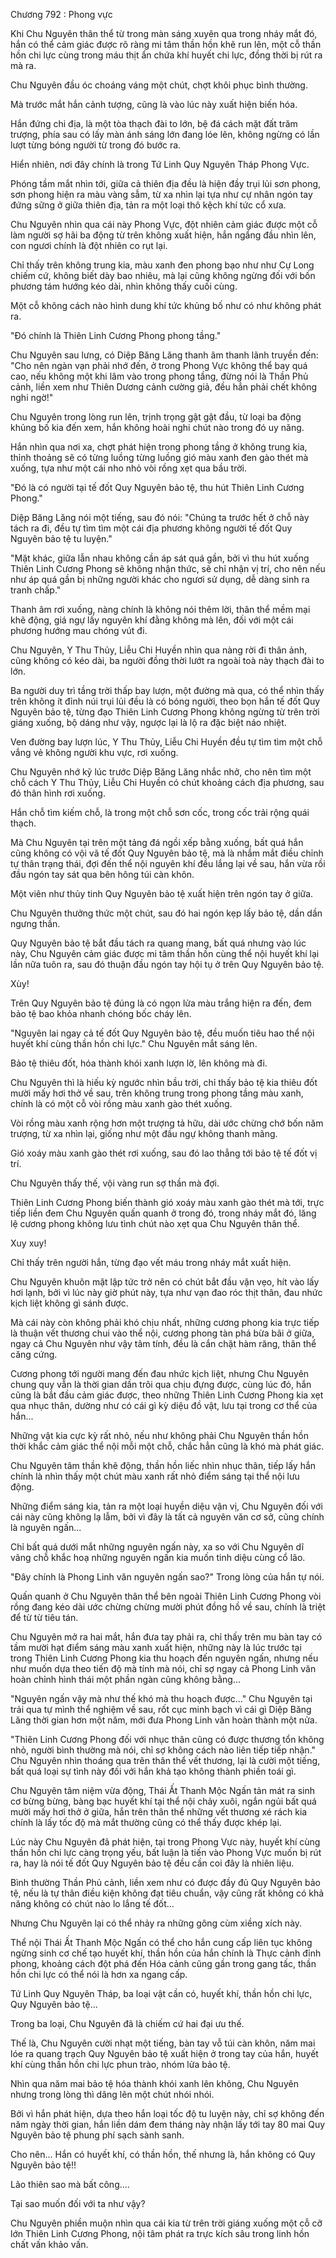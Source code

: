 




Chương 792 : Phong vực


Khi Chu Nguyên thân thể từ trong màn sáng xuyên qua trong nháy mắt đó, hắn có thể cảm giác được rõ ràng mi tâm thần hồn khẽ run lên, một cỗ thần hồn chi lực cùng trong máu thịt ẩn chứa khí huyết chi lực, đồng thời bị rút ra mà ra.

Chu Nguyên đầu óc choáng váng một chút, chợt khôi phục bình thường.

Mà trước mắt hắn cảnh tượng, cũng là vào lúc này xuất hiện biến hóa.

Hắn đứng chi địa, là một tòa thạch đài to lớn, bệ đá cách mặt đất trăm trượng, phía sau có lấy màn ánh sáng lớn đang lóe lên, không ngừng có lần lượt từng bóng người từ trong đó bước ra.

Hiển nhiên, nơi đây chính là trong Tứ Linh Quy Nguyên Tháp Phong Vực.

Phóng tầm mắt nhìn tới, giữa cả thiên địa đều là hiện đầy trụi lủi sơn phong, sơn phong hiện ra màu vàng sẫm, từ xa nhìn lại tựa như cự nhân ngón tay đứng sững ở giữa thiên địa, tản ra một loại thô kệch khí tức cổ xưa.

Chu Nguyên nhìn qua cái này Phong Vực, đột nhiên cảm giác được một cỗ làm người sợ hãi ba động từ trên không xuất hiện, hắn ngẩng đầu nhìn lên, con ngươi chính là đột nhiên co rụt lại.

Chỉ thấy trên không trung kia, màu xanh đen phong bạo như như Cự Long chiếm cứ, không biết dày bao nhiêu, mà lại cũng không ngừng đối với bốn phương tám hướng kéo dài, nhìn không thấy cuối cùng.

Một cỗ không cách nào hình dung khí tức khủng bố như có như không phát ra.

"Đó chính là Thiên Linh Cương Phong phong tầng."

Chu Nguyên sau lưng, có Diệp Băng Lăng thanh âm thanh lãnh truyền đến: "Cho nên ngàn vạn phải nhớ đến, ở trong Phong Vực không thể bay quá cao, nếu không một khi lâm vào trong phong tầng, đừng nói là Thần Phủ cảnh, liền xem như Thiên Dương cảnh cường giả, đều hẳn phải chết không nghi ngờ!"

Chu Nguyên trong lòng run lên, trịnh trọng gật gật đầu, từ loại ba động khủng bố kia đến xem, hắn không hoài nghi chút nào trong đó uy năng.

Hắn nhìn qua nơi xa, chợt phát hiện trong phong tầng ở không trung kia, thỉnh thoảng sẽ có từng luồng từng luồng gió màu xanh đen gào thét mà xuống, tựa như một cái nho nhỏ vòi rồng xẹt qua bầu trời.

"Đó là có người tại tế đốt Quy Nguyên bảo tệ, thu hút Thiên Linh Cương Phong."

Diệp Băng Lăng nói một tiếng, sau đó nói: "Chúng ta trước hết ở chỗ này tách ra đi, đều tự tìm tìm một cái địa phương không người tế đốt Quy Nguyên bảo tệ tu luyện."

"Mặt khác, giữa lẫn nhau không cần áp sát quá gần, bởi vì thu hút xuống Thiên Linh Cương Phong sẽ không nhận thức, sẽ chỉ nhận vị trí, cho nên nếu như áp quá gần bị những người khác cho ngươi sử dụng, dễ dàng sinh ra tranh chấp."

Thanh âm rơi xuống, nàng chính là không nói thêm lời, thân thể mềm mại khẽ động, giá ngự lấy nguyên khí đằng không mà lên, đối với một cái phương hướng mau chóng vút đi.

Chu Nguyên, Y Thu Thủy, Liễu Chi Huyền nhìn qua nàng rời đi thân ảnh, cũng không có kéo dài, ba người đồng thời lướt ra ngoài toà này thạch đài to lớn.

Ba người duy trì tầng trời thấp bay lượn, một đường mà qua, có thể nhìn thấy trên không ít đỉnh núi trụi lủi đều là có bóng người, theo bọn hắn tế đốt Quy Nguyên bảo tệ, từng đạo Thiên Linh Cương Phong không ngừng từ trên trời giáng xuống, bộ dáng như vậy, ngược lại là lộ ra đặc biệt náo nhiệt.

Ven đường bay lượn lúc, Y Thu Thủy, Liễu Chi Huyền đều tự tìm tìm một chỗ vắng vẻ không người khu vực, rơi xuống.

Chu Nguyên nhớ kỹ lúc trước Diệp Băng Lăng nhắc nhở, cho nên tìm một chỗ cách Y Thu Thủy, Liễu Chi Huyền có chút khoảng cách địa phương, sau đó thân hình rơi xuống.

Hắn chỗ tìm kiếm chỗ, là trong một chỗ sơn cốc, trong cốc trải rộng quái thạch.

Mà Chu Nguyên tại trên một tảng đá ngồi xếp bằng xuống, bất quá hắn cũng không có vội vã tế đốt Quy Nguyên bảo tệ, mà là nhắm mắt điều chỉnh tự thân trạng thái, đợi đến thể nội nguyên khí đều lắng lại về sau, hắn vừa rồi đầu ngón tay sát qua bên hông túi càn khôn.

Một viên như thủy tinh Quy Nguyên bảo tệ xuất hiện trên ngón tay ở giữa.

Chu Nguyên thưởng thức một chút, sau đó hai ngón kẹp lấy bảo tệ, dần dần ngưng thần.

Quy Nguyên bảo tệ bắt đầu tách ra quang mang, bất quá nhưng vào lúc này, Chu Nguyên cảm giác được mi tâm thần hồn cùng thể nội huyết khí lại lần nữa tuôn ra, sau đó thuận đầu ngón tay hội tụ ở trên Quy Nguyên bảo tệ.

Xùy!

Trên Quy Nguyên bảo tệ đúng là có ngọn lửa màu trắng hiện ra đến, đem bảo tệ bao khỏa nhanh chóng bốc cháy lên.

"Nguyên lai ngay cả tế đốt Quy Nguyên bảo tệ, đều muốn tiêu hao thể nội huyết khí cùng thần hồn chi lực." Chu Nguyên mắt sáng lên.

Bảo tệ thiêu đốt, hóa thành khói xanh lượn lờ, lên không mà đi.

Chu Nguyên thì là hiếu kỳ ngước nhìn bầu trời, chỉ thấy bảo tệ kia thiêu đốt mười mấy hơi thở về sau, trên không trung trong phong tầng màu xanh, chính là có một cỗ vòi rồng màu xanh gào thét xuống.

Vòi rồng màu xanh rộng hơn một trượng tả hữu, dài ước chừng chớ bốn năm trượng, từ xa nhìn lại, giống như một đầu ngự không thanh mãng.

Gió xoáy màu xanh gào thét rơi xuống, sau đó lao thẳng tới bảo tệ tế đốt vị trí.

Chu Nguyên thấy thế, vội vàng run sợ thần mà đợi.

Thiên Linh Cương Phong biến thành gió xoáy màu xanh gào thét mà tới, trực tiếp liền đem Chu Nguyên quấn quanh ở trong đó, trong nháy mắt đó, lăng lệ cương phong không lưu tình chút nào xẹt qua Chu Nguyên thân thể.

Xuy xuy!

Chỉ thấy trên người hắn, từng đạo vết máu trong nháy mắt xuất hiện.

Chu Nguyên khuôn mặt lập tức trở nên có chút bắt đầu vặn vẹo, hít vào lấy hơi lạnh, bởi vì lúc này giờ phút này, tựa như vạn đao róc thịt thân, đau nhức kịch liệt không gì sánh được.

Mà cái này còn không phải khó chịu nhất, những cương phong kia trực tiếp là thuận vết thương chui vào thể nội, cương phong tàn phá bừa bãi ở giữa, ngay cả Chu Nguyên như vậy tâm tính, đều là cắn chặt hàm răng, thân thể căng cứng.

Cương phong tới người mang đến đau nhức kịch liệt, nhưng Chu Nguyên chung quy vẫn là thời gian dần trôi qua chịu đựng được, cùng lúc đó, hắn cũng là bắt đầu cảm giác được, theo những Thiên Linh Cương Phong kia xẹt qua nhục thân, dường như có cái gì kỳ diệu đồ vật, lưu tại trong cơ thể của hắn...

Những vật kia cực kỳ rất nhỏ, nếu như không phải Chu Nguyên thần hồn thời khắc cảm giác thể nội mỗi một chỗ, chắc hẳn cũng là khó mà phát giác.

Chu Nguyên tâm thần khẽ động, thần hồn liếc nhìn nhục thân, tiếp lấy hắn chính là nhìn thấy một chút màu xanh rất nhỏ điểm sáng tại thể nội lưu động.

Những điểm sáng kia, tản ra một loại huyền diệu vận vị, Chu Nguyên đối với cái này cũng không lạ lẫm, bởi vì đây là tất cả nguyên văn cơ sở, cũng chính là nguyên ngấn...

Chỉ bất quá dưới mắt những nguyên ngấn này, xa so với Chu Nguyên dĩ vãng chỗ khắc hoạ những nguyên ngấn kia muốn tinh diệu cùng cổ lão.

"Đây chính là Phong Linh văn nguyên ngấn sao?" Trong lòng của hắn tự nói.

Quấn quanh ở Chu Nguyên thân thể bên ngoài Thiên Linh Cương Phong vòi rồng đang kéo dài ước chừng chừng mười phút đồng hồ về sau, chính là triệt để từ từ tiêu tán.

Chu Nguyên mở ra hai mắt, hắn đưa tay phải ra, chỉ thấy trên mu bàn tay có tầm mười hạt điểm sáng màu xanh xuất hiện, những này là lúc trước tại trong Thiên Linh Cương Phong kia thu hoạch đến nguyên ngấn, nhưng nếu như muốn dựa theo tiến độ mà tính mà nói, chỉ sợ ngay cả Phong Linh văn hoàn chỉnh hình thái một phần ngàn cũng không bằng...

"Nguyên ngấn vậy mà như thế khó mà thu hoạch được..." Chu Nguyên tại trải qua tự mình thể nghiệm về sau, rốt cục minh bạch vì cái gì Diệp Băng Lăng thời gian hơn một năm, mới đưa Phong Linh văn hoàn thành một nửa.

"Thiên Linh Cương Phong đối với nhục thân cũng có được thương tổn không nhỏ, người bình thường mà nói, chỉ sợ không cách nào liên tiếp tiếp nhận." Chu Nguyên nhìn thoáng qua trên thân thể vết thương, lại là cười một tiếng, bất quá loại sự tình này đối với hắn khả tạo không thành phiền toái gì.

Chu Nguyên tâm niệm vừa động, Thái Ất Thanh Mộc Ngấn tản mát ra sinh cơ bừng bừng, bàng bạc huyết khí tại thể nội chảy xuôi, ngắn ngủi bất quá mười mấy hơi thở ở giữa, hắn trên thân thể những vết thương xé rách kia chính là lấy tốc độ mà mắt thường cũng có thể thấy được khép lại.

Lúc này Chu Nguyên đã phát hiện, tại trong Phong Vực này, huyết khí cùng thần hồn chi lực càng trọng yếu, bất luận là tiến vào Phong Vực muốn bị rút ra, hay là nói tế đốt Quy Nguyên bảo tệ đều cần coi đây là nhiên liệu.

Bình thường Thần Phủ cảnh, liền xem như có được đầy đủ Quy Nguyên bảo tệ, nếu là tự thân điều kiện không đạt tiêu chuẩn, vậy cũng rất không có khả năng không có chút nào lo lắng tế đốt...

Nhưng Chu Nguyên lại có thể nhảy ra những gông cùm xiềng xích này.

Thể nội Thái Ất Thanh Mộc Ngấn có thể cho hắn cung cấp liên tục không ngừng sinh cơ chế tạo huyết khí, thần hồn của hắn chính là Thực cảnh đỉnh phong, khoảng cách đột phá đến Hóa cảnh cũng gần trong gang tấc, thần hồn chi lực có thể nói là hơn xa ngang cấp.

Tứ Linh Quy Nguyên Tháp, ba loại vật cần có, huyết khí, thần hồn chi lực, Quy Nguyên bảo tệ...

Trong ba loại, Chu Nguyên đã là chiếm cứ hai đại ưu thế.

Thế là, Chu Nguyên cười nhạt một tiếng, bàn tay vỗ túi càn khôn, năm mai lóe ra quang trạch Quy Nguyên bảo tệ xuất hiện ở trong tay của hắn, huyết khí cùng thần hồn chi lực phun trào, nhóm lửa bảo tệ.

Nhìn qua năm mai bảo tệ hóa thành khói xanh lên không, Chu Nguyên nhưng trong lòng thì dâng lên một chút nhói nhói.

Bởi vì hắn phát hiện, dựa theo hắn loại tốc độ tu luyện này, chỉ sợ không đến năm ngày thời gian, hắn liền dám đem tháng này nhận lấy tới tay 80 mai Quy Nguyên bảo tệ phung phí sạch sành sanh.

Cho nên... Hắn có huyết khí, có thần hồn, thế nhưng là, hắn không có Quy Nguyên bảo tệ!!

Lão thiên sao mà bất công....

Tại sao muốn đối với ta như vậy?

Chu Nguyên phiền muộn nhìn qua cái kia từ trên trời giáng xuống một cỗ cỡ lớn Thiên Linh Cương Phong, nội tâm phát ra trực kích sâu trong linh hồn chất vấn khảo vấn.




